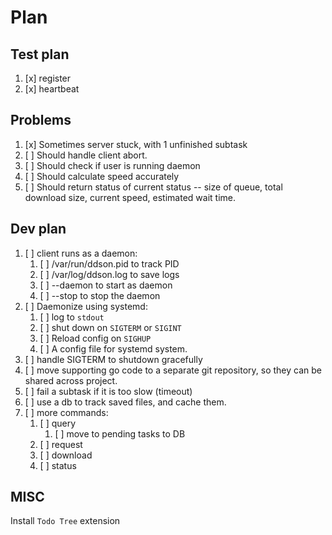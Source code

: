 # Plan

## Test plan

1. [x] register
2. [x] heartbeat

## Problems

1. [x] Sometimes server stuck, with 1 unfinished subtask
2. [ ] Should handle client abort.
3. [ ] Should check if user is running daemon
4. [ ] Should calculate speed accurately
5. [ ] Should return status of current status -- size of queue, total download size, current speed, estimated wait time.

## Dev plan

1. [ ] client runs as a daemon:
   1. [ ] /var/run/ddson.pid to track PID
   2. [ ] /var/log/ddson.log to save logs
   3. [ ] --daemon to start as daemon
   4. [ ] --stop to stop the daemon
2. [ ] Daemonize using systemd:
   1. [ ] log to `stdout`
   2. [ ] shut down on `SIGTERM` or `SIGINT`
   3. [ ] Reload config on `SIGHUP`
   4. [ ] A config file for systemd system.
3. [ ] handle SIGTERM to shutdown gracefully
4. [ ] move supporting go code to a separate git repository, so they can be shared across project.
5. [ ] fail a subtask if it is too slow (timeout)
6. [ ] use a db to track saved files, and cache them.
7. [ ] more commands:
   1. [ ] query
      1. [ ] move to pending tasks to DB
   2. [ ] request
   3. [ ] download
   4. [ ] status

## MISC

Install `Todo Tree` extension
